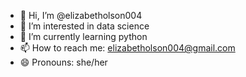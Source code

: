 - 👋 Hi, I’m @elizabetholson004
- 👀 I’m interested in data science
- 🌱 I’m currently learning python
- 📫 How to reach me: elizabetholson004@gmail.com
- 😄 Pronouns: she/her

<!---
elizabetholson004/elizabetholson004 is a ✨ special ✨ repository because its `README.md` (this file) appears on your GitHub profile.
You can click the Preview link to take a look at your changes.
--->
